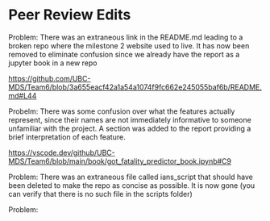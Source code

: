 # Peer Review Edits

Problem: There was an extraneous link in the README.md leading to a broken repo where the milestone 2 website used to live. It has now been removed to eliminate confusion since we already have the report as a jupyter book in a new repo

<https://github.com/UBC-MDS/Team6/blob/3a655eacf42a1a54a1074f9fc662e245055baf6b/README.md#L44>

Probelm: There was some confusion over what the features actually represent, since their names are not immediately informative to someone unfamiliar with the project. A section was added to the report providing a brief interpretation of each feature.

<https://vscode.dev/github/UBC-MDS/Team6/blob/main/book/got_fatality_predictor_book.ipynb#C9>

Problem: There was an extraneous file called ians_script that should have been deleted to make the repo as concise as possible. It is now gone (you can verify that there is no such file in the scripts folder)

Problem: 